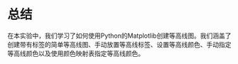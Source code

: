 # 总结

在本实验中，我们学习了如何使用Python的Matplotlib创建等高线图。我们涵盖了创建带有标签的简单等高线图、手动放置等高线标签、设置等高线颜色、手动指定等高线颜色以及使用颜色映射表指定等高线颜色。

